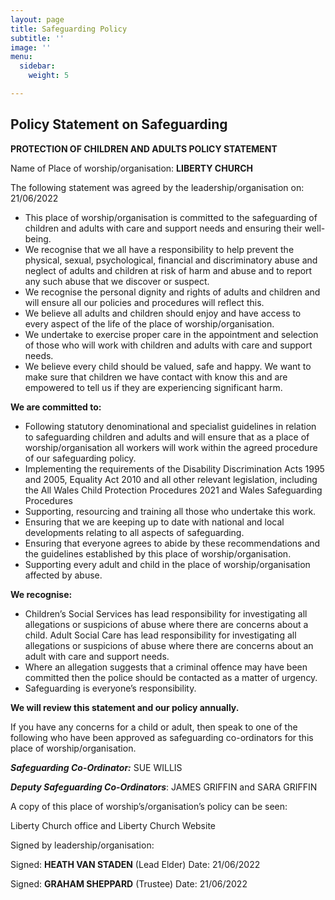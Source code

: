 ```yaml
---
layout: page
title: Safeguarding Policy
subtitle: ''
image: ''
menu:
  sidebar:
    weight: 5

---
```

## **Policy Statement on Safeguarding**

**PROTECTION OF CHILDREN AND ADULTS POLICY STATEMENT**

Name of Place of worship/organisation: **LIBERTY CHURCH**

The following statement was agreed by the leadership/organisation on: 21/06/2022

* This place of worship/organisation is committed to the safeguarding of children and adults with care and support needs and ensuring their well-being.
* We recognise that we all have a responsibility to help prevent the physical, sexual, psychological, financial and discriminatory abuse and neglect of adults and children at risk of harm and abuse and to report any such abuse that we discover or suspect.
* We recognise the personal dignity and rights of adults and children and will ensure all our policies and procedures will reflect this.
* We believe all adults and children should enjoy and have access to every aspect of the life of the place of worship/organisation.
* We undertake to exercise proper care in the appointment and selection of those who will work with children and adults with care and support needs.
* We believe every child should be valued, safe and happy. We want to make sure that children we have contact with know this and are empowered to tell us if they are experiencing significant harm.

**We are committed to:**

* Following statutory denominational and specialist guidelines in relation to safeguarding children and adults and will ensure that as a place of worship/organisation all workers will work within the agreed procedure of our safeguarding policy.
* Implementing the requirements of the Disability Discrimination Acts 1995 and 2005, Equality Act 2010 and all other relevant legislation, including the All Wales Child Protection Procedures 2021 and Wales Safeguarding Procedures
* Supporting, resourcing and training all those who undertake this work.
* Ensuring that we are keeping up to date with national and local developments relating to all aspects of safeguarding.
* Ensuring that everyone agrees to abide by these recommendations and the guidelines established by this place of worship/organisation.
* Supporting every adult and child in the place of worship/organisation affected by abuse.

**We recognise:**

* Children’s Social Services has lead responsibility for investigating all allegations or suspicions of abuse where there are concerns about a child. Adult Social Care has lead responsibility for investigating all allegations or suspicions of abuse where there are concerns about an adult with care and support needs.
* Where an allegation suggests that a criminal offence may have been committed then the police should be contacted as a matter of urgency.
* Safeguarding is everyone’s responsibility.

**We will review this statement and our policy annually.**

If you have any concerns for a child or adult, then speak to one of the following who have been approved as safeguarding co-ordinators for this place of worship/organisation.

**_Safeguarding Co-Ordinator:_** SUE WILLIS

**_Deputy Safeguarding Co-Ordinators_**: JAMES GRIFFIN and SARA GRIFFIN

A copy of this place of worship’s/organisation’s policy can be seen:

Liberty Church office and Liberty Church Website

Signed by leadership/organisation:

Signed: **HEATH VAN STADEN** (Lead Elder) Date: 21/06/2022

Signed: **GRAHAM SHEPPARD** (Trustee) Date: 21/06/2022